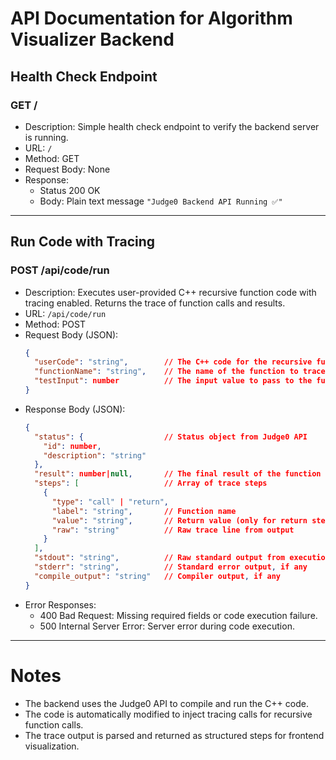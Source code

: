 # API Documentation for Algorithm Visualizer Backend

## Health Check Endpoint

### GET /

- Description: Simple health check endpoint to verify the backend server is running.
- URL: `/`
- Method: GET
- Request Body: None
- Response:
  - Status 200 OK
  - Body: Plain text message `"Judge0 Backend API Running ✅"`

---

## Run Code with Tracing

### POST /api/code/run

- Description: Executes user-provided C++ recursive function code with tracing enabled. Returns the trace of function calls and results.
- URL: `/api/code/run`
- Method: POST
- Request Body (JSON):
  ```json
  {
    "userCode": "string",        // The C++ code for the recursive function
    "functionName": "string",    // The name of the function to trace
    "testInput": number          // The input value to pass to the function
  }
  ```
- Response Body (JSON):
  ```json
  {
    "status": {                  // Status object from Judge0 API
      "id": number,
      "description": "string"
    },
    "result": number|null,       // The final result of the function execution
    "steps": [                   // Array of trace steps
      {
        "type": "call" | "return",
        "label": "string",       // Function name
        "value": "string",       // Return value (only for return steps)
        "raw": "string"          // Raw trace line from output
      }
    ],
    "stdout": "string",          // Raw standard output from execution
    "stderr": "string",          // Standard error output, if any
    "compile_output": "string"   // Compiler output, if any
  }
  ```
- Error Responses:
  - 400 Bad Request: Missing required fields or code execution failure.
  - 500 Internal Server Error: Server error during code execution.

---

# Notes

- The backend uses the Judge0 API to compile and run the C++ code.
- The code is automatically modified to inject tracing calls for recursive function calls.
- The trace output is parsed and returned as structured steps for frontend visualization.
